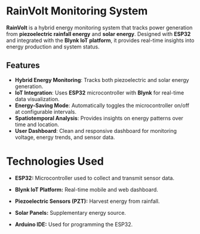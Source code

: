 # **RainVolt Monitoring System**

**RainVolt** is a hybrid energy monitoring system that tracks power generation from **piezoelectric rainfall energy** and **solar energy**. Designed with **ESP32** and integrated with the **Blynk IoT platform**, it provides real-time insights into energy production and system status.

## **Features**

- **Hybrid Energy Monitoring**: Tracks both piezoelectric and solar energy generation.
- **IoT Integration**: Uses **ESP32** microcontroller with **Blynk** for real-time data visualization.
- **Energy-Saving Mode**: Automatically toggles the microcontroller on/off at configurable intervals.
- **Spatiotemporal Analysis**: Provides insights on energy patterns over time and location.
- **User Dashboard**: Clean and responsive dashboard for monitoring voltage, energy trends, and sensor data.

# **Technologies Used**
- **ESP32:** Microcontroller used to collect and transmit sensor data.

- **Blynk IoT Platform:** Real-time mobile and web dashboard.

- **Piezoelectric Sensors (PZT):** Harvest energy from rainfall.

- **Solar Panels:** Supplementary energy source.

- **Arduino IDE:** Used for programming the ESP32.
